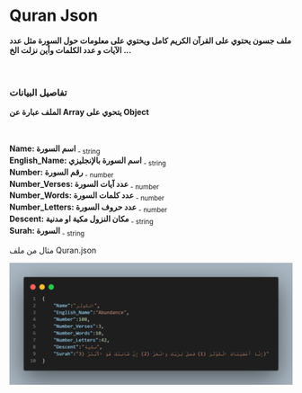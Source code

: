 # Quran Json 

<b>ملف جسون يحتوي على القرآن الكريم كامل ويحتوي على معلومات حول السورة مثل عدد الآيات و عدد الكلمات وأين نزلت الخ ... </b><br>
<br><br>


### تفاصيل البيانات

<b>الملف عبارة عن Array يتحوي على Object</b><br>
<br><br>

<b>Name: اسم السورة</b><sub> - string</sub><br>
<b>English_Name: اسم السورة بالإنجليزي</b><sub> - string</sub><br>
<b>Number: رقم السورة</b><sub> - number</sub><br>
<b>Number_Verses: عدد آيات السورة</b><sub> - number</sub><br>
<b>Number_Words: عدد كلمات السورة</b><sub> - number</sub><br>
<b>Number_Letters: عدد حروف السورة</b><sub> - number</sub><br>
<b>Descent: مكان النزول مكية او مدنية</b><sub> - string</sub><br>
<b>Surah: السورة</b><sub> - string</sub><br>

مثال من ملف Quran.json

<div align="center">
    <img src="/Github/Quran.png" alt="Quran json">
    <br>
</div>